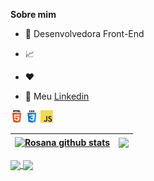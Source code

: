 **Sobre mim**

- 💼 Desenvolvedora Front-End 

- 📈 

- ❤️ 

- 💬 Meu [Linkedin](https://www.linkedin.com/in/rosanagiglio/) 

<code><img height="20" src="https://raw.githubusercontent.com/github/explore/80688e429a7d4ef2fca1e82350fe8e3517d3494d/topics/html/html.png"></code>
<code><img height="20" src="https://raw.githubusercontent.com/github/explore/5c058a388828bb5fde0bcafd4bc867b5bb3f26f3/topics/css/css.png"></code>
<code><img height="20" src="https://raw.githubusercontent.com/github/explore/80688e429a7d4ef2fca1e82350fe8e3517d3494d/topics/javascript/javascript.png"></code>

| <a href="https://github.com/GiglioRosana/github-readme-stats"><img align="center" src="https://github-readme-stats.vercel.app/api?username=GiglioRosana&show_icons=true&include_all_commits=true&theme=buefy&hide_border=true" alt="Rosana github stats" /></a> | <a href="https://github.com/GiglioRosana/github-readme-stats"><img align="center" src="https://github-readme-stats.vercel.app/api/top-langs/?username=GiglioRosana&layout=compact&theme=buefy&hide_border=true" /></a> |
| ------------- | ------------- |


<a href="https://github.com/GiglioRosana/github-readme-stats">
  <img align="center" src="https://github-readme-stats.vercel.app/api/pin/?username=GiglioRosana&repo=github-readme-stats&theme=buefy" />
</a>
<a href="https://github.com/GiglioRosana/GiglioRosana.github.io">
  <img align="center" src="https://github-readme-stats.vercel.app/api/pin/?username=GiglioRosana&repo=GiglioRosana.github.io&theme=buefy" />
</a>

